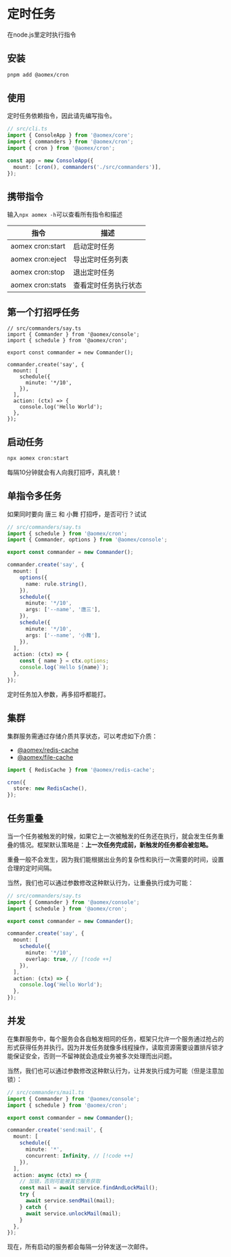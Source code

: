 # 定时任务

在node.js里定时执行指令

## 安装

```bash
pnpm add @aomex/cron
```

## 使用

定时任务依赖指令，因此请先编写指令。

```typescript
// src/cli.ts
import { ConsoleApp } from '@aomex/core';
import { commanders } from '@aomex/cron';
import { cron } from '@aomex/cron';

const app = new ConsoleApp({
  mount: [cron(), commanders('./src/commanders')],
});
```

## 携带指令

输入`npx aomex -h`可以查看所有指令和描述

| 指令             | 描述                 |
| ---------------- | -------------------- |
| aomex cron:start | 启动定时任务         |
| aomex cron:eject | 导出定时任务列表     |
| aomex cron:stop  | 退出定时任务         |
| aomex cron:stats | 查看定时任务执行状态 |

## 第一个打招呼任务

```typescript{9-11}
// src/commanders/say.ts
import { Commander } from '@aomex/console';
import { schedule } from '@aomex/cron';

export const commander = new Commander();

commander.create('say', {
  mount: [
    schedule({
      minute: '*/10',
    }),
  ],
  action: (ctx) => {
    console.log('Hello World');
  },
});
```

## 启动任务

```bash
npx aomex cron:start
```

每隔10分钟就会有人向我打招呼，真礼貌！

## 单指令多任务

如果同时要向 唐三 和 小舞 打招呼，是否可行？试试

```typescript
// src/commanders/say.ts
import { schedule } from '@aomex/cron';
import { Commander, options } from '@aomex/console';

export const commander = new Commander();

commander.create('say', {
  mount: [
    options({
      name: rule.string(),
    }),
    schedule({
      minute: '*/10',
      args: ['--name', '唐三'],
    }),
    schedule({
      minute: '*/10',
      args: ['--name', '小舞'],
    }),
  ],
  action: (ctx) => {
    const { name } = ctx.options;
    console.log(`Hello ${name}`);
  },
});
```

定时任务加入参数，再多招呼都能打。

## 集群

集群服务需通过存储介质共享状态，可以考虑如下介质：

- [@aomex/redis-cache](https://www.npmjs.com/package/@aomex/redis-cache)
- [@aomex/file-cache](https://www.npmjs.com/package/@aomex/file-cache)

```typescript
import { RedisCache } from '@aomex/redis-cache';

cron({
  store: new RedisCache(),
});
```

## 任务重叠

当一个任务被触发的时候，如果它上一次被触发的任务还在执行，就会发生任务重叠的情况。框架默认策略是：**上一次任务完成前，新触发的任务都会被忽略。**

重叠一般不会发生，因为我们能根据出业务的复杂性和执行一次需要的时间，设置合理的定时间隔。

当然，我们也可以通过参数修改这种默认行为，让重叠执行成为可能：

```typescript
// src/commanders/say.ts
import { Commander } from '@aomex/console';
import { schedule } from '@aomex/cron';

export const commander = new Commander();

commander.create('say', {
  mount: [
    schedule({
      minute: '*/10',
      overlap: true, // [!code ++]
    }),
  ],
  action: (ctx) => {
    console.log('Hello World');
  },
});
```

## 并发

在集群服务中，每个服务会各自触发相同的任务，框架只允许一个服务通过抢占的形式获得任务并执行。因为并发任务就像多线程操作，读取资源需要设置排斥锁才能保证安全，否则一不留神就会造成业务被多次处理而出问题。

当然，我们也可以通过参数修改这种默认行为，让并发执行成为可能（但是注意加锁）：

```typescript
// src/commanders/mail.ts
import { Commander } from '@aomex/console';
import { schedule } from '@aomex/cron';

export const commander = new Commander();

commander.create('send:mail', {
  mount: [
    schedule({
      minute: '*',
      concurrent: Infinity, // [!code ++]
    }),
  ],
  action: async (ctx) => {
    // 加锁，否则可能被其它服务获取
    const mail = await service.findAndLockMail();
    try {
      await service.sendMail(mail);
    } catch {
      await service.unlockMail(mail);
    }
  },
});
```

现在，所有启动的服务都会每隔一分钟发送一次邮件。
